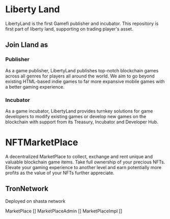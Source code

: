 # Liberty Land
LibertyLand is the first Gamefi publisher and incubator.
This repository is first part of liberty land, supporting on trading player's asset. 

## Join Lland as
### Publisher
As a game publisher, LibertyLand publishes top-notch blockchain games across all genres for players all around the world. We aim to go beyond existing HTML-based indie games to far more expansive mobile games with a better gaming experience.

### Incubator
As a game incubator, LibertyLand provides turnkey solutions for game developers to modify existing games or develop new games on the blockchain with support from its Treasury, Incubator and Developer Hub.

# NFTMarketPlace
A decentralized MarketPlace to collect, exchange and rent unique and valuable blockchain game items. Take full ownership of your precious NFTs. Elevate your gaming experience to another level and earn potentially more profits as the value of your NFTs further appreciate.

## TronNetwork
Deployed on shasta network

MarketPlace []
MarketPlaceAdmin []
MarketPlaceImpl []